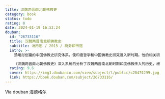 ```yaml
---
title: 汉魏两晋南北朝佛教史
category: book
status: todo
rating: 0
date: 2024-01-19 16:52:24
douban:
  id: "26733116"
  title: 汉魏两晋南北朝佛教史
  subtitle: 汤用彤 / 2015 / 商务印书馆
  intro: >-
    汤用彤创建的中国佛教史研究体系，使印度哲学和中国佛教史研究进入新时期。他的相关研究凸显了佛教史在历史学科中的价值和地位，也为中国哲学史、思想史和文化史研究开辟出新途径。他通过研究佛教中国化进程，总结出文化移植发展的普遍规律，不但为中国史学研究增添了瑰宝，而且丰富了世界历史研究和宗教学的宝库。他创立的研究范式对世界范围的佛教史界影响深广。凡是欲对中国佛教进行研究的学者，都不得不去研读他的著述。可以说，汤著是中国佛教研究史上不可超越的一座里程碑。

    《汉魏两晋南北朝佛教史》深入系统的分析了汉魏两晋南北朝时期印度佛教传入的历史，根据大量史料、经过认真翔实的考证，总结出佛教思想传入中国的思想演变。该书特别注意阐述外来印度佛教文化与本土文化在中国从依附于中土文化，而由于文化之不同而发生矛盾和融合，逐渐为中国文化所吸收，以至于成为中国文化的组成部分的历史过程。
  rating: 9.6
  cover: https://img1.doubanio.com/view/subject/l/public/s28474299.jpg
  link: https://book.douban.com/subject/26733116/
---
```


Via douban 海德格尔